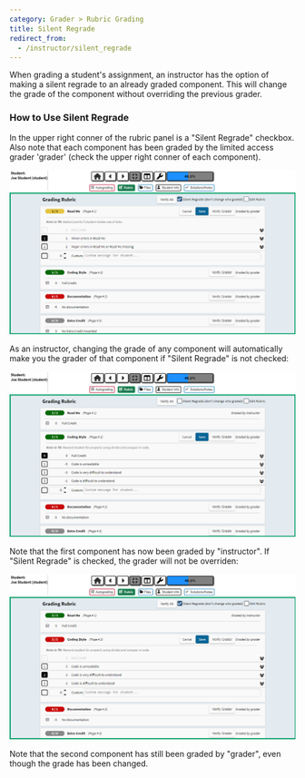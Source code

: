 ```yaml
---
category: Grader > Rubric Grading
title: Silent Regrade
redirect_from:
  - /instructor/silent_regrade
---
```



When grading a student's assignment, an instructor has the option of
making a silent regrade to an already graded component.  This will change
the grade of the component without overriding the previous grader.

### How to Use Silent Regrade

In the upper right conner of the rubric panel is a "Silent Regrade"
checkbox. Also note that each component has been graded by the limited
access grader 'grader' (check the upper right conner of each
component).

![](/images/ta_grading/silent_regrade_example.png)

As an instructor, changing the grade of any component will
automatically make you the grader of that component if "Silent Regrade"
is not checked:

![](/images/ta_grading/silent_regrade_off_example.png)

Note that the first component has now been graded by "instructor". If
"Silent Regrade" is checked, the grader will not be overriden:

![](/images/ta_grading/silent_regrade_on_example.png)

Note that the second component has still been graded by "grader", even
though the grade has been changed.
